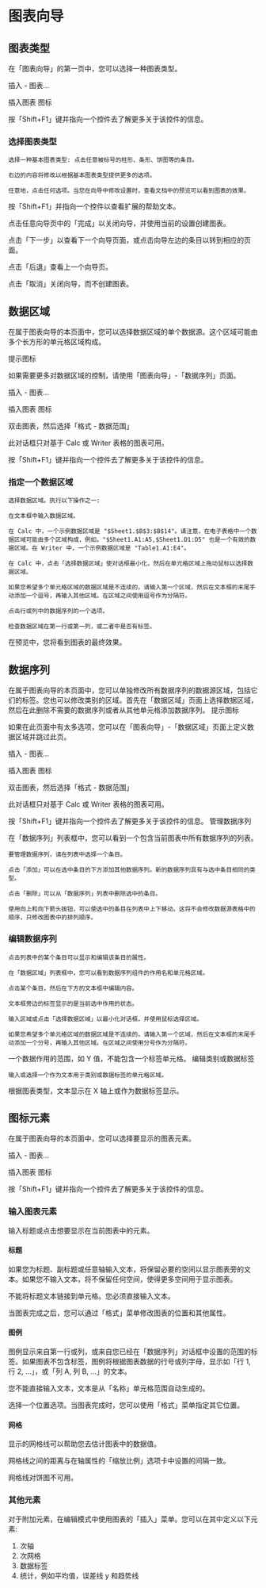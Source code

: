 # 图表向导

## 图表类型

在「图表向导」的第一页中，您可以选择一种图表类型。

插入 - 图表...

插入图表 图标

按「Shift+F1」键并指向一个控件去了解更多关于该控件的信息。

### 选择图表类型

    选择一种基本图表类型: 点击任意被标号的柱形、条形、饼图等的条目。

    右边的内容将修改以根据基本图表类型提供更多的选项。

    任意地，点击任何选项。当您在向导中修改设置时，查看文档中的预览可以看到图表的效果。

按「Shift+F1」并指向一个控件以查看扩展的帮助文本。

点击任意向导页中的「完成」以关闭向导，并使用当前的设置创建图表。

点击「下一步」以查看下一个向导页面，或点击向导左边的条目以转到相应的页面。

点击「后退」查看上一个向导页。

点击「取消」关闭向导，而不创建图表。

## 数据区域

在属于图表向导的本页面中，您可以选择数据区域的单个数据源。这个区域可能由多个长方形的单元格区域构成。

提示图标

如果需要更多对数据区域的控制，请使用「图表向导」-「数据序列」页面。

插入 - 图表...

插入图表 图标

双击图表，然后选择「格式 - 数据范围」

此对话框只对基于 Calc 或 Writer 表格的图表可用。

按「Shift+F1」键并指向一个控件去了解更多关于该控件的信息。

### 指定一个数据区域

    选择数据区域。执行以下操作之一:

    在文本框中输入数据区域。

    在 Calc 中，一个示例数据区域是 "$Sheet1.$B$3:$B$14"。请注意，在电子表格中一个数据区域可能由多个区域构成，例如，"$Sheet1.A1:A5,$Sheet1.D1:D5" 也是一个有效的数据区域。在 Writer 中，一个示例数据区域是 "Table1.A1:E4"。

    在 Calc 中，点击「选择数据区域」使对话框最小化，然后在单元格区域上拖动鼠标以选择数据区域。

    如果您希望多个单元格区域的数据区域是不连续的，请输入第一个区域，然后在文本框的末尾手动添加一个逗号，再输入其他区域。在区域之间使用逗号作为分隔符。

    点击行或列中的数据序列的一个选项。

    检查数据区域在第一行或第一列，或二者中是否有标签。

在预览中，您将看到图表的最终效果。

## 数据序列

在属于图表向导的本页面中，您可以单独修改所有数据序列的数据源区域，包括它们的标签。您也可以修改类别的区域。首先在「数据区域」页面上选择数据区域，然后在此删除不需要的数据序列或者从其他单元格添加数据序列。
提示图标

如果在此页面中有太多选项，您可以在「图表向导」-「数据区域」页面上定义数据区域并跳过此页。

插入 - 图表...

插入图表 图标

双击图表，然后选择「格式 - 数据范围」

此对话框只对基于 Calc 或 Writer 表格的图表可用。

按「Shift+F1」键并指向一个控件去了解更多关于该控件的信息。
管理数据序列

在「数据序列」列表框中，您可以看到一个包含当前图表中所有数据序列的列表。

    要管理数据序列，请在列表中选择一个条目。

    点击「添加」可以在选中条目的下方添加其他数据序列。新的数据序列具有与选中条目相同的类型。

    点击「删除」可以从「数据序列」列表中删除选中的条目。

    使用向上和向下箭头按钮，可以使选中的条目在列表中上下移动。这将不会修改数据源表格中的顺序，只修改图表中的排列顺序。

### 编辑数据序列

    点击列表中的某个条目可以显示和编辑该条目的属性。

    在「数据区域」列表框中，您可以看到数据序列组件的作用名和单元格区域。

    点击某个条目，然后在下方的文本框中编辑内容。

    文本框旁边的标签显示的是当前选中作用的状态。

    输入区域或点击「选择数据区域」以最小化对话框，并使用鼠标选择区域。

    如果您希望多个单元格区域的数据区域是不连续的，请输入第一个区域，然后在文本框的末尾手动添加一个分号，再输入其他区域。在区域之间使用分号作为分隔符。

一个数据作用的范围，如 Y 值，不能包含一个标签单元格。
编辑类别或数据标签

    输入或选择一个作为文本用于类别或数据标签的单元格区域。

根据图表类型，文本显示在 X 轴上或作为数据标签显示。

## 图标元素

在属于图表向导的本页面中，您可以选择要显示的图表元素。

插入 - 图表...

插入图表 图标

按「Shift+F1」键并指向一个控件去了解更多关于该控件的信息。

### 输入图表元素

输入标题或点击想要显示在当前图表中的元素。

#### 标题

如果您为标题、副标题或任意轴输入文本，将保留必要的空间以显示图表旁的文本。如果您不输入文本，将不保留任何空间，使得更多空间用于显示图表。

不能将标题文本链接到单元格。您必须直接输入文本。

当图表完成之后，您可以通过「格式」菜单修改图表的位置和其他属性。

#### 图例

图例显示来自第一行或列，或来自您已经在「数据序列」对话框中设置的范围的标签。如果图表不包含标签，图例将根据图表数据的行号或列字母，显示如「行 1, 行 2, ...」，或「列 A, 列 B, ...」的文本。

您不能直接输入文本，文本是从「名称」单元格范围自动生成的。

选择一个位置选项。当图表完成时，您可以使用「格式」菜单指定其它位置。

#### 网格

显示的网格线可以帮助您去估计图表中的数据值。

网格线之间的距离与在轴属性的「缩放比例」选项卡中设置的间隔一致。

网格线对饼图不可用。

### 其他元素

对于附加元素，在编辑模式中使用图表的「插入」菜单。您可以在其中定义以下元素:

1. 次轴
2. 次网格
3. 数据标签
4. 统计，例如平均值，误差线 y 和趋势线
